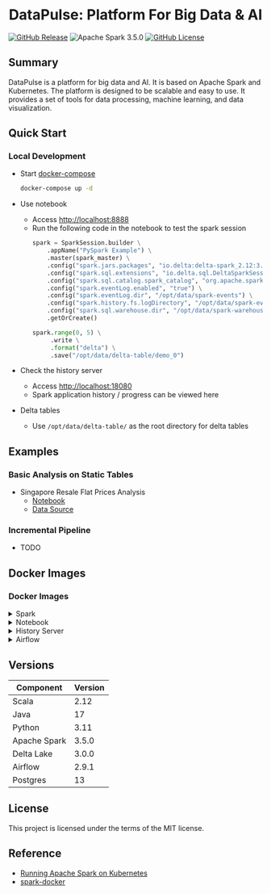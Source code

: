 <h1 align="center">DataPulse: Platform For Big Data & AI</h2>

[![GitHub Release](https://img.shields.io/github/v/release/xuwenyihust/DataPulse?include_prereleases&label=Release)](https://github.com/xuwenyihust/DataPulse/releases)
![Apache Spark 3.5.0](https://img.shields.io/badge/Apache%20Spark-3.5.0-brightgreen?logo=apachespark)
[![GitHub License](https://img.shields.io/github/license/xuwenyihust/Data-Platform?label=License)](https://github.com/xuwenyihust/Data-Platform/blob/main/LICENSE)


## Summary
DataPulse is a platform for big data and AI. It is based on Apache Spark and Kubernetes. The platform is designed to be scalable and easy to use. It provides a set of tools for data processing, machine learning, and data visualization.

## Quick Start
### Local Development
- Start [docker-compose](./docker-compose.yml)

  ```bash
  docker-compose up -d
  ```
- Use notebook
  - Access [http://localhost:8888](http://localhost:8888)
  - Run the following code in the notebook to test the spark session
    ```python
    spark = SparkSession.builder \
        .appName("PySpark Example") \
        .master(spark_master) \
        .config("spark.jars.packages", "io.delta:delta-spark_2.12:3.0.0") \
        .config("spark.sql.extensions", "io.delta.sql.DeltaSparkSessionExtension") \
        .config("spark.sql.catalog.spark_catalog", "org.apache.spark.sql.delta.catalog.DeltaCatalog") \
        .config("spark.eventLog.enabled", "true") \
        .config("spark.eventLog.dir", "/opt/data/spark-events") \
        .config("spark.history.fs.logDirectory", "/opt/data/spark-events") \
        .config("spark.sql.warehouse.dir", "/opt/data/spark-warehouse") \
        .getOrCreate()

    spark.range(0, 5) \
         .write \
         .format("delta") \
         .save("/opt/data/delta-table/demo_0")
    ```
- Check the history server
  - Access [http://localhost:18080](http://localhost:18080)
  - Spark application history / progress can be viewed here

- Delta tables
  - Use `/opt/data/delta-table/` as the root directory for delta tables

## Examples
### Basic Analysis on Static Tables 
- Singapore Resale Flat Prices Analysis
  - [Notebook](./examples/sg-resale-flat-prices/sg-resale-flat-prices-analysis.ipynb)
  - [Data Source](https://beta.data.gov.sg/datasets/d_8b84c4ee58e3cfc0ece0d773c8ca6abc/view)

### Incremental Pipeline
- TODO

## Docker Images
### Docker Images
<details>
<summary>Spark</summary>

[![Build Docker - Spark](https://github.com/xuwenyihust/DataPulse/actions/workflows/build-docker-spark.yml/badge.svg)](https://github.com/xuwenyihust/DataPulse/actions/workflows/build-docker-spark.yml)

- [Dockerfile](./docker/spark/Dockerfile) 
- Includes
  - Spark
  - Python

</details>

<details>
<summary>Notebook</summary>

[![Build Docker - Notebook](https://github.com/xuwenyihust/DataPulse/actions/workflows/build-docker-notebook.yml/badge.svg)](https://github.com/xuwenyihust/DataPulse/actions/workflows/build-docker-notebook.yml)

- [Dockerfile](./docker/notebook/Dockerfile)
- Includes
  - Jupyter Notebook
  - Spark
  - Google Cloud SDK
  - GCS Connector
  - Pyspark Startup Script
  - Notebook Save Hook Function
</details>

<details>
<summary>History Server</summary>

[![Build Docker - History Server](https://github.com/xuwenyihust/DataPulse/actions/workflows/build-docker-history-server.yml/badge.svg)](https://github.com/xuwenyihust/DataPulse/actions/workflows/build-docker-history-server.yml)

- [Dockerfile](./docker/history-server/Dockerfile) 
- Includes
  - Spark
  - GCS Connector
</details>

<details>
<summary> Airflow </summary>

[![Build Docker - Airflow](https://github.com/xuwenyihust/DataPulse/actions/workflows/build-docker-airflow.yml/badge.svg)](https://github.com/xuwenyihust/DataPulse/actions/workflows/build-docker-airflow.yml)

- [Dockerfile](./docker/airflow/Dockerfile) 
- Includes
  - Python
  - Java
  - pyspark
</details>

## Versions
| Component    | Version |
|--------------|---------|
| Scala        | 2.12    |
| Java         | 17      |
| Python       | 3.11    |
| Apache Spark | 3.5.0   |
| Delta Lake   | 3.0.0   |
| Airflow      | 2.9.1   |
| Postgres     | 13      |


## License
This project is licensed under the terms of the MIT license.

## Reference
- [Running Apache Spark on Kubernetes](https://medium.com/empathyco/running-apache-spark-on-kubernetes-2e64c73d0bb2)
- [spark-docker](https://github.com/apache/spark-docker)